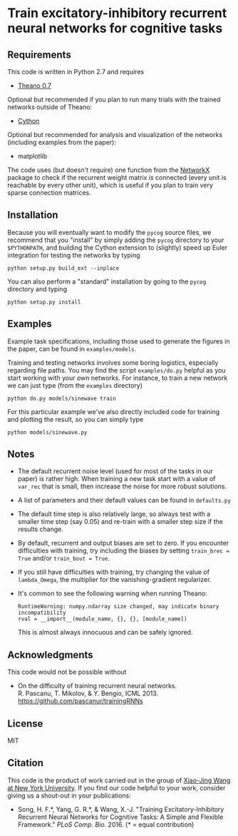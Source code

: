# Train excitatory-inhibitory recurrent neural networks for cognitive tasks

## Requirements

This code is written in Python 2.7 and requires

* [Theano 0.7](http://deeplearning.net/software/theano/)

Optional but recommended if you plan to run many trials with the trained networks outside of Theano:

* [Cython](http://cython.org/)

Optional but recommended for analysis and visualization of the networks (including examples from the paper):

* matplotlib

The code uses (but doesn't require) one function from the [NetworkX](https://networkx.github.io/) package to check if the recurrent weight matrix is connected (every unit is reachable by every other unit), which is useful if you plan to train very sparse connection matrices.

## Installation

Because you will eventually want to modify the `pycog` source files, we recommend that you "install" by simply adding the `pycog` directory to your `$PYTHONPATH`, and building the Cython extension to (slightly) speed up Euler integration for testing the networks by typing

```
python setup.py build_ext --inplace
```

You can also perform a "standard" installation by going to the `pycog` directory and typing

```
python setup.py install
```

## Examples

Example task specifications, including those used to generate the figures in the paper, can be found in `examples/models`.

Training and testing networks involves some boring logistics, especially regarding file paths. You may find the script `examples/do.py` helpful as you start working with your own networks. For instance, to train a new network we can just type (from the `examples` directory)

```
python do.py models/sinewave train
```

For this particular example we've also directly included code for training and plotting the result, so you can simply type

```
python models/sinewave.py
```

## Notes

* The default recurrent noise level (used for most of the tasks in our paper) is rather high. When training a new task start with a value of `var_rec` that is small, then increase the noise for more robust solutions.

* A list of parameters and their default values can be found in `defaults.py`

* The default time step is also relatively large, so always test with a smaller time step (say 0.05) and re-train with a smaller step size if the results change.

* By default, recurrent and output biases are set to zero. If you encounter difficulties with training, try including the biases by setting `train_brec = True` and/or `train_bout = True`.

* If you still have difficulties with training, try changing the value of `lambda_Omega`, the multiplier for the vanishing-gradient regularizer.

* It's common to see the following warning when running Theano:

  ```
  RuntimeWarning: numpy.ndarray size changed, may indicate binary incompatibility
  rval = __import__(module_name, {}, {}, [module_name])
  ```

  This is almost always innocuous and can be safely ignored.

## Acknowledgments

This code would not be possible without

* On the difficulty of training recurrent neural networks.                                         
  R. Pascanu, T. Mikolov, & Y. Bengio, ICML 2013.                                                  
  https://github.com/pascanur/trainingRNNs

## License

MIT

## Citation

This code is the product of work carried out in the group of [Xiao-Jing Wang at New York University](http://www.cns.nyu.edu/wanglab/). If you find our code helpful to your work, consider giving us a shout-out in your publications:

* Song, H. F.\*, Yang, G. R.\*, & Wang, X.-J. "Training Excitatory-Inhibitory Recurrent Neural Networks for Cognitive Tasks: A Simple and Flexible Framework." *PLoS Comp. Bio.* 2016. (\* = equal contribution)

